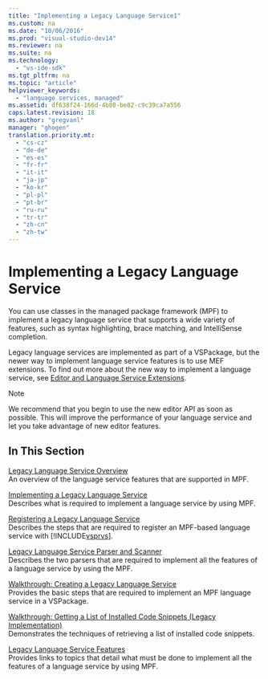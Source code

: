 ```yaml
---
title: "Implementing a Legacy Language Service1"
ms.custom: na
ms.date: "10/06/2016"
ms.prod: "visual-studio-dev14"
ms.reviewer: na
ms.suite: na
ms.technology: 
  - "vs-ide-sdk"
ms.tgt_pltfrm: na
ms.topic: "article"
helpviewer_keywords: 
  - "language services, managed"
ms.assetid: df638f24-166d-4b80-be82-c9c39ca7a556
caps.latest.revision: 18
ms.author: "gregvanl"
manager: "ghogen"
translation.priority.mt: 
  - "cs-cz"
  - "de-de"
  - "es-es"
  - "fr-fr"
  - "it-it"
  - "ja-jp"
  - "ko-kr"
  - "pl-pl"
  - "pt-br"
  - "ru-ru"
  - "tr-tr"
  - "zh-cn"
  - "zh-tw"
---
```

# Implementing a Legacy Language Service
You can use classes in the managed package framework (MPF) to implement a legacy language service that supports a wide variety of features, such as syntax highlighting, brace matching, and IntelliSense completion.  
  
 Legacy language services are implemented as part of a VSPackage, but the newer way to implement language service features is to use MEF extensions. To find out more about the new way to implement a language service, see [Editor and Language Service Extensions](../extensibility/editor-and-language-service-extensions.md).  
  
> [!NOTE]
>  We recommend that you begin to use the new editor API as soon as possible. This will improve the performance of your language service and let you take advantage of new editor features.  
  
## In This Section  
 [Legacy Language Service Overview](../extensibility/legacy-language-service-overview.md)  
 An overview of the language service features that are supported in MPF.  
  
 [Implementing a Legacy Language Service](../extensibility/implementing-a-legacy-language-service2.md)  
 Describes what is required to implement a language service by using MPF.  
  
 [Registering a Legacy Language Service](../extensibility/registering-a-legacy-language-service1.md)  
 Describes the steps that are required to register an MPF-based language service with [!INCLUDE[vsprvs](../codequality/includes/vsprvs_md.md)].  
  
 [Legacy Language Service Parser and Scanner](../extensibility/legacy-language-service-parser-and-scanner.md)  
 Describes the two parsers that are required to implement all the features of a language service by using the MPF.  
  
 [Walkthrough: Creating a Legacy Language Service](../extensibility/walkthrough--creating-a-legacy-language-service.md)  
 Provides the basic steps that are required to implement an MPF language service in a VSPackage.  
  
 [Walkthrough: Getting a List of Installed Code Snippets (Legacy Implementation)](../extensibility/walkthrough--getting-a-list-of-installed-code-snippets--legacy-implementation-.md)  
 Demonstrates the techniques of retrieving a list of installed code snippets.  
  
 [Legacy Language Service Features](../extensibility/legacy-language-service-features1.md)  
 Provides links to topics that detail what must be done to implement all the features of a language service by using MPF.